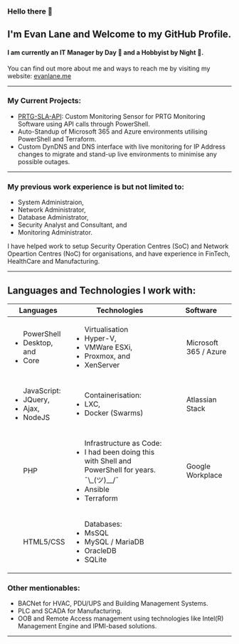 ### Hello there 👋
## I'm Evan Lane and Welcome to my GitHub Profile.
#### I am currently an IT Manager by Day 🌇 and a Hobbyist by Night 🌃.

You can find out more about me and ways to reach me by visiting my website: [evanlane.me](https://evanlane.me)

---

### My Current Projects:

- [PRTG-SLA-API](https://github.com/evanlanester/PRTG-Uptime-SLA): Custom Monitoring Sensor for PRTG Monitoring Software using API calls through PowerShell.
- Auto-Standup of Microsoft 365 and Azure environments utilising PowerShell and Terraform.
- Custom DynDNS and DNS interface with live monitoring for IP Address changes to migrate and stand-up live environments to minimise any possible outages.

---

### My previous work experience is but not limited to: 
- System Administraion,
- Network Administrator,
- Database Administrator,
- Security Analyst and Consultant, and
- Monitoring Administrator.

I have helped work to setup Security Operation Centres (SoC) and Network Opeartion Centres (NoC) for organisations, and have experience in FinTech, HealthCare and Manufacturing.

---

## Languages and Technologies I work with:
| Languages | Technologies | Software |
| --------- | -----------  | -------- |
|<ul>PowerShell<li>Desktop, and</li> <li>Core</li> </ul> |   <ul>Virtualisation<li>Hyper-V,</li><li>VMWare ESXi,</li><li>Proxmox, and</li><li>XenServer</li></ul> | <ul>Microsoft 365 / Azure</ul> |
| <ul>JavaScript:<li>JQuery,</li><li>Ajax,</li><li>NodeJS</li></ul> | <ul>Containerisation:<li>LXC,</li><li>Docker (Swarms)</li></ul> | <ul>Atlassian Stack </ul> |
| <ul>PHP</ul> | <ul>Infrastructure as Code:<li>I had been doing this with Shell and PowerShell for years. ¯\\\_(ツ)_\_/¯</li><li>Ansible</li><li>Terraform</li></ul> | <ul>Google Workplace</ul>
| <ul> HTML5/CSS </ul> | <ul> Databases: <li>MsSQL</li><li>MySQL / MariaDB</li><li>OracleDB</li><li>SQLite</li> | <ul>  </ul>

### Other mentionables:
- BACNet for HVAC, PDU/UPS and Building Management Systems.
- PLC and SCADA for Manufacturing.
- OOB and Remote Access management using technologies like Intel(R) Management Engine and IPMI-based solutions.

---